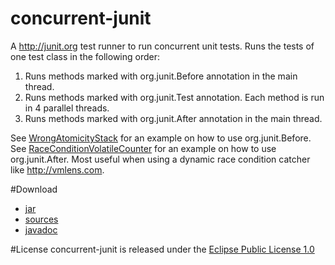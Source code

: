 # concurrent-junit
A http://junit.org test runner to run concurrent unit tests.  Runs the tests of one test class in the following order:

1. Runs methods marked with org.junit.Before annotation in the main thread.
2. Runs methods marked with org.junit.Test annotation. Each method is run in 4 parallel threads.
3. Runs methods marked with org.junit.After annotation in the main thread.  


See [WrongAtomicityStack](https://github.com/ThomasKrieger/concurrent-junit/blob/master/concurrent-junit/src/main/java/com/anarsoft/vmlens/concurrent/example/WrongAtomicityStack.java) for an example on how to use org.junit.Before. See  [RaceConditionVolatileCounter](https://github.com/ThomasKrieger/concurrent-junit/blob/master/concurrent-junit/src/main/java/com/anarsoft/vmlens/concurrent/example/RaceConditionVolatileCounter.java) for an example on how to use org.junit.After. Most useful when using a dynamic race condition catcher like http://vmlens.com.

#Download
* [jar](https://github.com/ThomasKrieger/concurrent-junit/blob/master/concurrent-junit/dist/concurrent-junit-0.0.1-SNAPSHOT.jar?raw=true) 
* [sources](https://github.com/ThomasKrieger/concurrent-junit/blob/master/concurrent-junit/dist/concurrent-junit-0.0.1-SNAPSHOT-sources.jar?raw=true) 
* [javadoc](https://github.com/ThomasKrieger/concurrent-junit/blob/master/concurrent-junit/dist/concurrent-junit-0.0.1-SNAPSHOT-javadoc.jar?raw=true) 


#License
concurrent-junit is released under the [Eclipse Public License 1.0](http://www.eclipse.org/legal/epl-v10.html)



